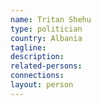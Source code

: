 ```yaml
---
name: Tritan Shehu
type: politician
country: Albania
tagline:
description:
related-persons:
connections:
layout: person
---
```


